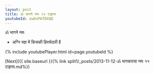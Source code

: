 ```yaml
---
layout: post
title: ॐ भागने नमः ११ टाइम्स
youtubeId: owbnPAfDXQQ
---
```

 
 
 ॐ भागने नमः  
 
 -  अग्नि यज्ञ में किसकी हिस्सेदारी है 
 
  
 
  
 
 
 
 
 
 


{% include youtubePlayer.html id=page.youtubeId %}
 
[Next]({{ site.baseurl }}{% link  split1/_posts/2013-11-12-ॐ भागकारया नमः ११ टाइम्स.md%})
 
